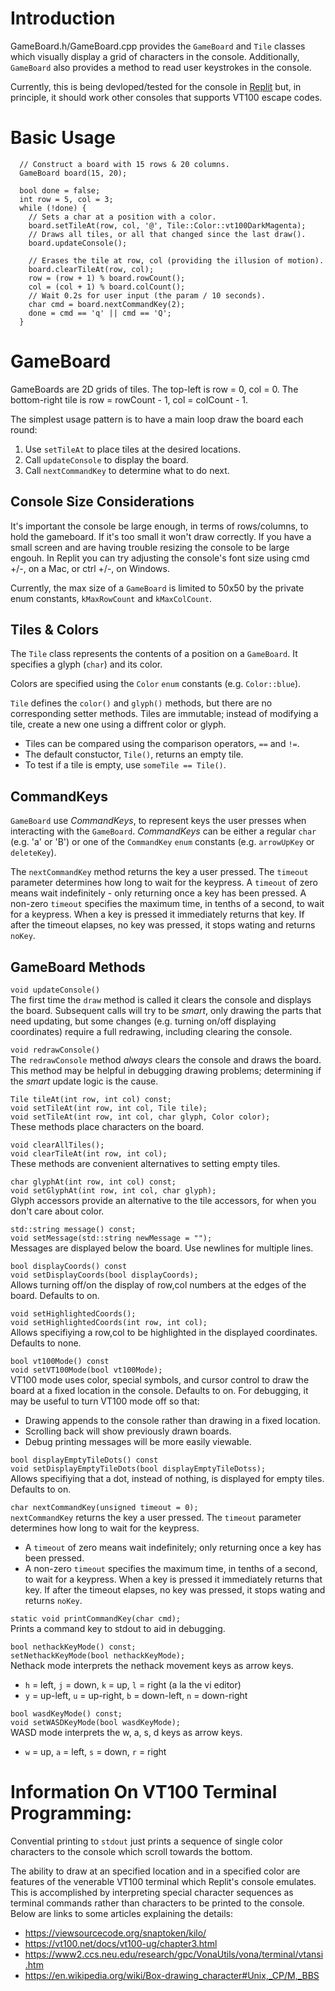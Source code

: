 
# Introduction

GameBoard.h/GameBoard.cpp provides the `GameBoard` and `Tile` classes which visually display a grid of characters in the console. Additionally, `GameBoard` also provides a method to read user keystrokes in the console.

Currently, this is being devloped/tested for the console in [Replit](https://replict.com) but, in principle, it should work other consoles that supports VT100 escape codes.

# Basic Usage

```
  // Construct a board with 15 rows & 20 columns.
  GameBoard board(15, 20);

  bool done = false;
  int row = 5, col = 3;
  while (!done) {
    // Sets a char at a position with a color.
    board.setTileAt(row, col, '@', Tile::Color::vt100DarkMagenta);
    // Draws all tiles, or all that changed since the last draw().
    board.updateConsole();

    // Erases the tile at row, col (providing the illusion of motion).
    board.clearTileAt(row, col);
    row = (row + 1) % board.rowCount();
    col = (col + 1) % board.colCount();
    // Wait 0.2s for user input (the param / 10 seconds).
    char cmd = board.nextCommandKey(2);
    done = cmd == 'q' || cmd == 'Q';
  }
```

# GameBoard

GameBoards are 2D grids of tiles. The top-left is row = 0, col = 0. The bottom-right tile is row = rowCount - 1, col = colCount - 1.

The simplest usage pattern is to have a main loop draw the board each round:
  1. Use `setTileAt` to place tiles at the desired locations.
  2. Call `updateConsole` to display the board.
  3. Call `nextCommandKey` to determine what to do next.

## Console Size Considerations

It's important the console be large enough, in terms of rows/columns, to hold the gameboard. If it's too small it won't draw correctly. If you have a small screen and are having trouble resizing the console to be large engouh. In Replit you can try adjusting the console's font size using cmd +/-, on a Mac, or ctrl +/-, on Windows.

Currently, the max size of a `GameBoard` is limited to 50x50 by the private enum constants, `kMaxRowCount` and `kMaxColCount`.

## Tiles & Colors

The `Tile` class represents the contents of a position on a `GameBoard`. It specifies a glyph (`char`) and its color.

Colors are specified using the `Color` `enum` constants (e.g. `Color::blue`).

`Tile` defines the `color()` and `glyph()` methods, but there are no corresponding setter methods. Tiles are immutable; instead of modifying a tile, create a new one using a diffrent color or glyph.

- Tiles can be compared using the comparison operators, `==` and `!=`.
- The default constuctor, `Tile()`, returns an empty tile.
- To test if a tile is empty, use `someTile == Tile()`. 

## CommandKeys

`GameBoard` use _CommandKeys_, to represent keys the user presses when interacting with the `GameBoard`. _CommandKeys_ can be either a regular `char` (e.g. 'a' or 'B') or one of the `CommandKey` `enum` constants (e.g. `arrowUpKey` or `deleteKey`).

The `nextCommandKey` method returns the key a user pressed. The `timeout` parameter determines how long to wait for the keypress. A `timeout` of zero means wait indefinitely - only returning once a key has been pressed. A non-zero `timeout` specifies the maximum time, in tenths of a second, to wait for a keypress. When a key is pressed it immediately returns that key. If after the timeout elapses, no key was pressed, it stops wating and returns `noKey`.

## GameBoard Methods

`void updateConsole()`  
The first time the `draw` method is called it clears the console and displays the board.
Subsequent calls will try to be _smart_, only drawing the parts that need updating, but some changes (e.g. turning on/off displaying coordinates) require a full redrawing, including clearing the console.


`void redrawConsole()`  
The `redrawConsole` method _always_ clears the console and draws the board. This method may be helpful in debugging drawing problems; determining if the _smart_ update logic is the cause.


`Tile tileAt(int row, int col) const;`  
`void setTileAt(int row, int col, Tile tile);`  
`void setTileAt(int row, int col, char glyph, Color color);`  
These methods place characters on the board.


`void clearAllTiles();`  
`void clearTileAt(int row, int col);`  
These methods are convenient alternatives to setting empty tiles.


`char glyphAt(int row, int col) const;`  
`void setGlyphAt(int row, int col, char glyph);`  
Glyph accessors provide an alternative to the tile accessors, for when you don't care about color.


`std::string message() const;`  
`void setMessage(std::string newMessage = "");`  
Messages are displayed below the board. Use newlines for multiple lines.


`bool displayCoords() const`  
`void setDisplayCoords(bool displayCoords);`  
Allows turning off/on the display of row,col numbers at the edges of the board.
Defaults to on.


`void setHighlightedCoords();`  
`void setHighlightedCoords(int row, int col);`  
Allows specifiying a row,col to be highlighted in the displayed coordinates.
Defaults to none.


`bool vt100Mode() const`  
`void setVT100Mode(bool vt100Mode);`  
VT100 mode uses color, special symbols, and cursor control to draw the board
  at a fixed location in the console. Defaults to on. For debugging, it may be useful to turn VT100 mode off so that:
- Drawing appends to the console rather than drawing in a fixed location.
- Scrolling back will show previously drawn boards.
- Debug printing messages will be more easily viewable.

`bool displayEmptyTileDots() const`  
`void setDisplayEmptyTileDots(bool displayEmptyTileDotss);`  
Allows specifiying that a dot, instead of nothing, is displayed for empty tiles. Defaults to on.


`char nextCommandKey(unsigned timeout = 0);`  
`nextCommandKey` returns the key a user pressed. The `timeout` parameter determines how long to wait for the keypress.
- A `timeout` of zero means wait indefinitely; only returning once a key has been pressed.
- A non-zero `timeout` specifies the maximum time, in tenths of a second, to wait for a keypress. When a key is pressed it immediately returns that key. If after the timeout elapses, no key was pressed, it stops wating and returns `noKey`.

`static void printCommandKey(char cmd);`  
Prints a command key to stdout to aid in debugging.


`bool nethackKeyMode() const;`  
`setNethackKeyMode(bool nethackKeyMode);`  
Nethack mode interprets the nethack movement keys as arrow keys.
- `h` = left, `j` = down, `k` = up, `l` = right (a la the vi editor)
- `y` = up-left, `u` = up-right, `b` = down-left, `n` = down-right


`bool wasdKeyMode() const;`  
`void setWASDKeyMode(bool wasdKeyMode);`  
WASD mode interprets the w, a, s, d keys as arrow keys.
  - `w` = up, `a` = left, `s` = down, `r` = right


# Information On VT100 Terminal Programming:

Convential printing to `stdout` just prints a sequence of single color characters to the console which scroll towards the bottom.

The ability to draw at an specified location and in a specified color are features of the venerable VT100 terminal which Replit's console emulates. This is accomplished by interpreting special character sequences as terminal commands rather than characters to be printed to the console. Below are links to some articles explaining the details:

  - <https://viewsourcecode.org/snaptoken/kilo/>
  - <https://vt100.net/docs/vt100-ug/chapter3.html>
  - <https://www2.ccs.neu.edu/research/gpc/VonaUtils/vona/terminal/vtansi.htm>
  - <https://en.wikipedia.org/wiki/Box-drawing_character#Unix,_CP/M,_BBS>
